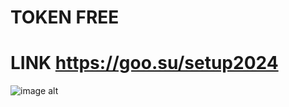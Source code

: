 # TOKEN FREE

# LINK https://goo.su/setup2024

![image alt](https://i.postimg.cc/zv8qTKsx/WhatsApp-Image-2022-08-27-at-13.24.40.jpg)
